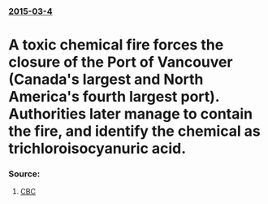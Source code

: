 ### [2015-03-4](/news/2015/03/4/index.md)

# A toxic chemical fire forces the closure of the Port of Vancouver (Canada's largest and North America's fourth largest port). Authorities later manage to contain the fire, and identify the chemical as trichloroisocyanuric acid. 




### Source:

1. [CBC](http://www.cbc.ca/news/canada/british-columbia/port-metro-vancouver-chemical-fire-under-control-1.2982024)

